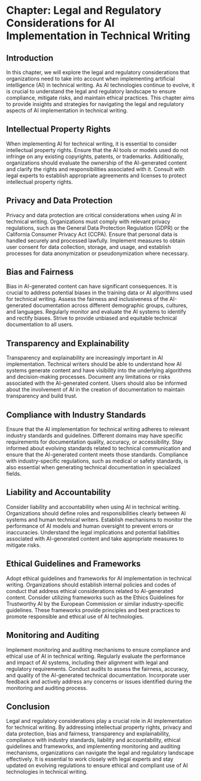 Chapter: Legal and Regulatory Considerations for AI Implementation in Technical Writing
=======================================================================================

Introduction
------------

In this chapter, we will explore the legal and regulatory considerations that organizations need to take into account when implementing artificial intelligence (AI) in technical writing. As AI technologies continue to evolve, it is crucial to understand the legal and regulatory landscape to ensure compliance, mitigate risks, and maintain ethical practices. This chapter aims to provide insights and strategies for navigating the legal and regulatory aspects of AI implementation in technical writing.

Intellectual Property Rights
----------------------------

When implementing AI for technical writing, it is essential to consider intellectual property rights. Ensure that the AI tools or models used do not infringe on any existing copyrights, patents, or trademarks. Additionally, organizations should evaluate the ownership of the AI-generated content and clarify the rights and responsibilities associated with it. Consult with legal experts to establish appropriate agreements and licenses to protect intellectual property rights.

Privacy and Data Protection
---------------------------

Privacy and data protection are critical considerations when using AI in technical writing. Organizations must comply with relevant privacy regulations, such as the General Data Protection Regulation (GDPR) or the California Consumer Privacy Act (CCPA). Ensure that personal data is handled securely and processed lawfully. Implement measures to obtain user consent for data collection, storage, and usage, and establish processes for data anonymization or pseudonymization where necessary.

Bias and Fairness
-----------------

Bias in AI-generated content can have significant consequences. It is crucial to address potential biases in the training data or AI algorithms used for technical writing. Assess the fairness and inclusiveness of the AI-generated documentation across different demographic groups, cultures, and languages. Regularly monitor and evaluate the AI systems to identify and rectify biases. Strive to provide unbiased and equitable technical documentation to all users.

Transparency and Explainability
-------------------------------

Transparency and explainability are increasingly important in AI implementation. Technical writers should be able to understand how AI systems generate content and have visibility into the underlying algorithms and decision-making processes. Document any limitations or risks associated with the AI-generated content. Users should also be informed about the involvement of AI in the creation of documentation to maintain transparency and build trust.

Compliance with Industry Standards
----------------------------------

Ensure that the AI implementation for technical writing adheres to relevant industry standards and guidelines. Different domains may have specific requirements for documentation quality, accuracy, or accessibility. Stay informed about evolving standards related to technical communication and ensure that the AI-generated content meets those standards. Compliance with industry-specific regulations, such as medical or safety standards, is also essential when generating technical documentation in specialized fields.

Liability and Accountability
----------------------------

Consider liability and accountability when using AI in technical writing. Organizations should define roles and responsibilities clearly between AI systems and human technical writers. Establish mechanisms to monitor the performance of AI models and human oversight to prevent errors or inaccuracies. Understand the legal implications and potential liabilities associated with AI-generated content and take appropriate measures to mitigate risks.

Ethical Guidelines and Frameworks
---------------------------------

Adopt ethical guidelines and frameworks for AI implementation in technical writing. Organizations should establish internal policies and codes of conduct that address ethical considerations related to AI-generated content. Consider utilizing frameworks such as the Ethics Guidelines for Trustworthy AI by the European Commission or similar industry-specific guidelines. These frameworks provide principles and best practices to promote responsible and ethical use of AI technologies.

Monitoring and Auditing
-----------------------

Implement monitoring and auditing mechanisms to ensure compliance and ethical use of AI in technical writing. Regularly evaluate the performance and impact of AI systems, including their alignment with legal and regulatory requirements. Conduct audits to assess the fairness, accuracy, and quality of the AI-generated technical documentation. Incorporate user feedback and actively address any concerns or issues identified during the monitoring and auditing process.

Conclusion
----------

Legal and regulatory considerations play a crucial role in AI implementation for technical writing. By addressing intellectual property rights, privacy and data protection, bias and fairness, transparency and explainability, compliance with industry standards, liability and accountability, ethical guidelines and frameworks, and implementing monitoring and auditing mechanisms, organizations can navigate the legal and regulatory landscape effectively. It is essential to work closely with legal experts and stay updated on evolving regulations to ensure ethical and compliant use of AI technologies in technical writing.
